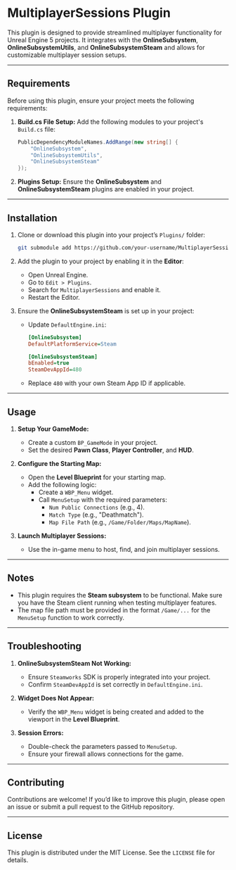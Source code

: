 # MultiplayerSessions Plugin

This plugin is designed to provide streamlined multiplayer functionality for Unreal Engine 5 projects. It integrates with the **OnlineSubsystem**, **OnlineSubsystemUtils**, and **OnlineSubsystemSteam** and allows for customizable multiplayer session setups.

---

## Requirements

Before using this plugin, ensure your project meets the following requirements:

1. **Build.cs File Setup:**
   Add the following modules to your project's `Build.cs` file:
   ```csharp
   PublicDependencyModuleNames.AddRange(new string[] {
       "OnlineSubsystem",
       "OnlineSubsystemUtils",
       "OnlineSubsystemSteam"
   });
   ```

2. **Plugins Setup:**
   Ensure the **OnlineSubsystem** and **OnlineSubsystemSteam** plugins are enabled in your project.

---

## Installation

1. Clone or download this plugin into your project’s `Plugins/` folder:
   ```bash
   git submodule add https://github.com/your-username/MultiplayerSessions.git Plugins/MultiplayerSessions
   ```

2. Add the plugin to your project by enabling it in the **Editor**:
   - Open Unreal Engine.
   - Go to `Edit > Plugins`.
   - Search for `MultiplayerSessions` and enable it.
   - Restart the Editor.

3. Ensure the **OnlineSubsystemSteam** is set up in your project:
   - Update `DefaultEngine.ini`:
     ```ini
     [OnlineSubsystem]
     DefaultPlatformService=Steam

     [OnlineSubsystemSteam]
     bEnabled=true
     SteamDevAppId=480
     ```
   - Replace `480` with your own Steam App ID if applicable.

---

## Usage

1. **Setup Your GameMode:**
   - Create a custom `BP_GameMode` in your project.
   - Set the desired **Pawn Class**, **Player Controller**, and **HUD**.

2. **Configure the Starting Map:**
   - Open the **Level Blueprint** for your starting map.
   - Add the following logic:
     - Create a `WBP_Menu` widget.
     - Call `MenuSetup` with the required parameters:
       - `Num Public Connections` (e.g., 4).
       - `Match Type` (e.g., "Deathmatch").
       - `Map File Path` (e.g., `/Game/Folder/Maps/MapName`).

3. **Launch Multiplayer Sessions:**
   - Use the in-game menu to host, find, and join multiplayer sessions.

---

## Notes

- This plugin requires the **Steam subsystem** to be functional. Make sure you have the Steam client running when testing multiplayer features.
- The map file path must be provided in the format `/Game/...` for the `MenuSetup` function to work correctly.

---

## Troubleshooting

1. **OnlineSubsystemSteam Not Working:**
   - Ensure `Steamworks` SDK is properly integrated into your project.
   - Confirm `SteamDevAppId` is set correctly in `DefaultEngine.ini`.

2. **Widget Does Not Appear:**
   - Verify the `WBP_Menu` widget is being created and added to the viewport in the **Level Blueprint**.

3. **Session Errors:**
   - Double-check the parameters passed to `MenuSetup`.
   - Ensure your firewall allows connections for the game.

---

## Contributing

Contributions are welcome! If you’d like to improve this plugin, please open an issue or submit a pull request to the GitHub repository.

---

## License

This plugin is distributed under the MIT License. See the `LICENSE` file for details.
